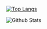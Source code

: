 [![Top Langs](https://github-readme-stats.vercel.app/api/top-langs/?username=AJITH-klepsydra&layout=compact)](https://github.com/AJITH-klepsydra)

![Github Stats](https://github-readme-stats.vercel.app/api?username=AJITH-klepsydra&show_icons=true&include_all_commits=true)
